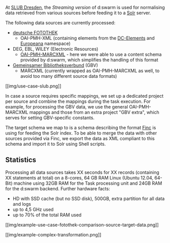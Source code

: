 At [SLUB Dresden](http://www.slub-dresden.de), the *Streaming version* of d:swarm is used for normalising data retrieved from various sources before feeding it to a [Solr](http://lucene.apache.org/solr/) server.

The following data sources are currently processed:

* [deutsche FOTOTHEK](http://www.deutschefotothek.de)
  * OAI-PMH-XML (containing elements from the [DC-Elements](http://purl.org/dc/elements/1.1/) and [Europeana](http://europeana.eu/terms) namespace)
* DEG, EBL, WILEY (Electronic Resources)
  * [OAI-PMH-MARCXML](http://www.loc.gov/standards/marcxml/) - here we were able to use a content schema provided by d:swarm, which simplifies the handling of this format
* [Gemeinsamer Bibliotheksverbund](http://www.gbv.de/) (GBV)
  * MARCXML (currently wrapped as OAI-PMH-MARCXML as well, to avoid too many different source data formats)

[[img/use-case-slub.png]]

In case a source requires specific mappings, we set up a dedicated project per source and combine the mappings during the task execution. For example, for processing the GBV data, we use the general OAI-PMH-MARCXML mappings and those from an extra project "GBV extra", which serves for setting GBV-specific constants.

The target schema we map to is a schema describing the format [Finc](https://finc.info/de/) is using for feeding the Solr index. To be able to merge the data with other sources provided via Finc, we export the data as XML compliant to this schema and import it to Solr using Shell scripts.

## Statistics ##
Processing all data sources takes XX seconds for XX records (containing XX statements at total) on a 8-cores, 64 GB RAM Linux (Ubuntu 12.04, 64-Bit) machine using 32GB RAM for the Task processing unit and 24GB RAM for the d:swarm backend.
Further hardware facts: 
* HD with SSD cache (but no SSD disk), 500GB, extra partition for all data and logs
* up to 4,5 GHz used
* up to 70% of the total RAM used
 
[[img/example-use-case-fotothek-comparison-source-target-data.png]]

[[img/example-complex-transformation.png]]

<!-- screenshot metrics view evtl. --> 